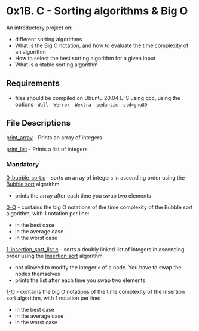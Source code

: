 # 0x1B. C - Sorting algorithms & Big O
An introductory project on:
- different sorting algorithms
- What is the Big O notation, and how to evaluate the time complexity of an algorithm
- How to select the best sorting algorithm for a given input
- What is a stable sorting algorithm

## Requirements
- files should be compiled on Ubuntu 20.04 LTS using gcc, using the options `-Wall -Werror -Wextra -pedantic -std=gnu89`

## File Descriptions
[print_array](https://github.com/Gbeminiyi-S/sorting_algorithms/print_array) - Prints an array of integers

[print_list](https://github.com/Gbeminiyi-S/sorting_algorithms/print_list) - Prints a list of integers
### Mandatory
[0-bubble_sort.c](https://github.com/Gbeminiyi-S/sorting_algorithms/0-bubble_sort.c) - sorts an array of integers in ascending order using the [Bubble sort](https://en.wikipedia.org/wiki/Bubble_sort) algorithm
- prints the array after each time you swap two elements

[0-O](https://github.com/Gbeminiyi-S/sorting_algorithms/0-O) - contains the big O notations of the time complexity of the Bubble sort algorithm, with 1 notation per line:
- in the best case
- in the average case
- in the worst case

[1-insertion_sort_list.c](https://github.com/Gbeminiyi-S/sorting_algorithms/1-insertion_sort_list.c) - sorts a doubly linked list of integers in ascending order using the [Insertion sort](https://en.wikipedia.org/wiki/Insertion_sort) algorithm
- not allowed to modify the integer `n` of a node. You have to swap the nodes themselves
- prints the list after each time you swap two elements

[1-O](https://github.com/Gbeminiyi-S/sorting_algorithms/1-O) - contains the big O notations of the time complexity of the Insertion sort algorithm, with 1 notation per line:
- in the best case
- in the average case
- in the worst case
